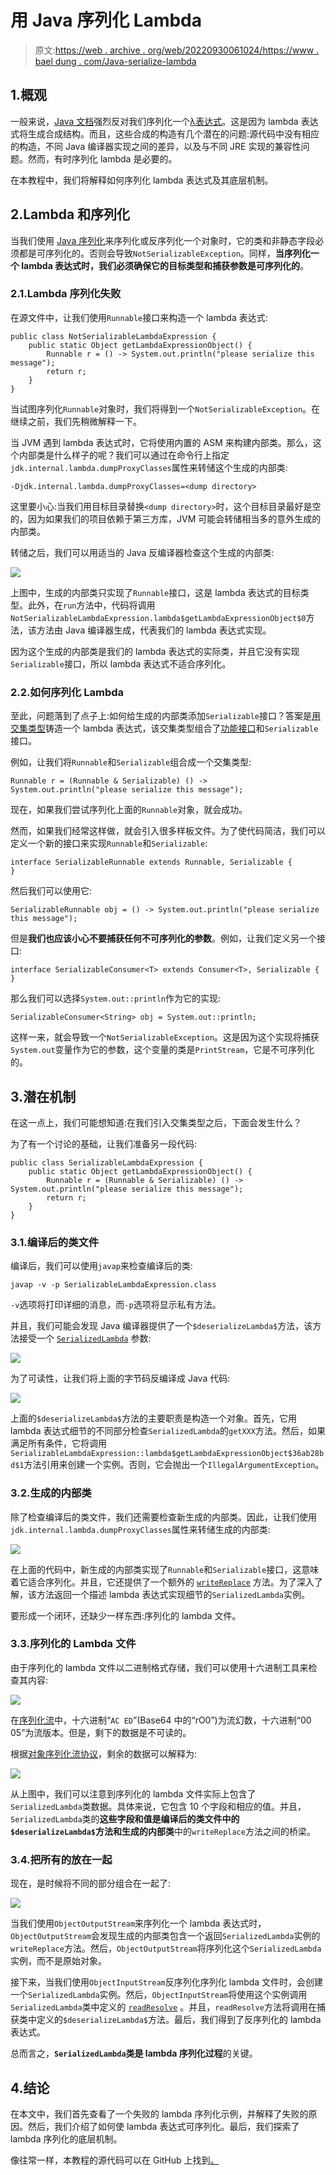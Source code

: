 # 用 Java 序列化 Lambda

> 原文:[https://web . archive . org/web/20220930061024/https://www . bael dung . com/Java-serialize-lambda](https://web.archive.org/web/20220930061024/https://www.baeldung.com/java-serialize-lambda)

## 1.概观

一般来说，[Java 文档](https://web.archive.org/web/20220904191634/https://docs.oracle.com/javase/tutorial/java/javaOO/lambdaexpressions.html#serialization)强烈反对我们序列化一个[λ表达式](/web/20220904191634/https://www.baeldung.com/java-8-lambda-expressions-tips)。这是因为 lambda 表达式将生成合成结构。而且，这些合成的构造有几个潜在的问题:源代码中没有相应的构造，不同 Java 编译器实现之间的差异，以及与不同 JRE 实现的兼容性问题。然而，有时序列化 lambda 是必要的。

在本教程中，我们将解释如何序列化 lambda 表达式及其底层机制。

## 2.Lambda 和序列化

当我们使用 [Java 序列化](/web/20220904191634/https://www.baeldung.com/java-serialization)来序列化或反序列化一个对象时，它的类和非静态字段必须都是可序列化的。否则会导致`NotSerializableException`。同样，**当序列化一个 lambda 表达式时，我们必须确保它的目标类型和捕获参数是可序列化的**。

### 2.1.Lambda 序列化失败

在源文件中，让我们使用`Runnable`接口来构造一个 lambda 表达式:

```
public class NotSerializableLambdaExpression {
    public static Object getLambdaExpressionObject() {
        Runnable r = () -> System.out.println("please serialize this message");
        return r;
    }
}
```

当试图序列化`Runnable`对象时，我们将得到一个`NotSerializableException`。在继续之前，我们先稍微解释一下。

当 JVM 遇到 lambda 表达式时，它将使用内置的 ASM 来构建内部类。那么，这个内部类是什么样子的呢？我们可以通过在命令行上指定`jdk.internal.lambda.dumpProxyClasses`属性来转储这个生成的内部类:

```
-Djdk.internal.lambda.dumpProxyClasses=<dump directory>
```

这里要小心:当我们用目标目录替换`<dump directory>`时，这个目标目录最好是空的，因为如果我们的项目依赖于第三方库，JVM 可能会转储相当多的意外生成的内部类。

转储之后，我们可以用适当的 Java 反编译器检查这个生成的内部类:

[![](img/1f30bbfdf7bb9051754d84543a9c94e8.png)](/web/20220904191634/https://www.baeldung.com/wp-content/uploads/2022/05/not-serializable-lambda-expression-generated-inner-class.png)

上图中，生成的内部类只实现了`Runnable`接口，这是 lambda 表达式的目标类型。此外，在`run`方法中，代码将调用`NotSerializableLambdaExpression.lambda$getLambdaExpressionObject$0`方法，该方法由 Java 编译器生成，代表我们的 lambda 表达式实现。

因为这个生成的内部类是我们的 lambda 表达式的实际类，并且它没有实现`Serializable`接口，所以 lambda 表达式不适合序列化。

### 2.2.如何序列化 Lambda

至此，问题落到了点子上:如何给生成的内部类添加`Serializable`接口？答案是[用交集类型](https://web.archive.org/web/20220904191634/https://docs.oracle.com/javase/specs/jls/se8/html/jls-15.html#jls-15.16)铸造一个 lambda 表达式，该交集类型组合了[功能接口](/web/20220904191634/https://www.baeldung.com/java-8-functional-interfaces)和`Serializable`接口。

例如，让我们将`Runnable`和`Serializable`组合成一个交集类型:

```
Runnable r = (Runnable & Serializable) () -> System.out.println("please serialize this message");
```

现在，如果我们尝试序列化上面的`Runnable`对象，就会成功。

然而，如果我们经常这样做，就会引入很多样板文件。为了使代码简洁，我们可以定义一个新的接口来实现`Runnable`和`Serializable`:

```
interface SerializableRunnable extends Runnable, Serializable {
}
```

然后我们可以使用它:

```
SerializableRunnable obj = () -> System.out.println("please serialize this message");
```

但是**我们也应该小心不要捕获任何不可序列化的参数**。例如，让我们定义另一个接口:

```
interface SerializableConsumer<T> extends Consumer<T>, Serializable {
}
```

那么我们可以选择`System.out::println`作为它的实现:

```
SerializableConsumer<String> obj = System.out::println;
```

这样一来，就会导致一个`NotSerializableException`。这是因为这个实现将捕获`System.out`变量作为它的参数，这个变量的类是`PrintStream`，它是不可序列化的。

## 3.潜在机制

在这一点上，我们可能想知道:在我们引入交集类型之后，下面会发生什么？

为了有一个讨论的基础，让我们准备另一段代码:

```
public class SerializableLambdaExpression {
    public static Object getLambdaExpressionObject() {
        Runnable r = (Runnable & Serializable) () -> System.out.println("please serialize this message");
        return r;
    }
}
```

### 3.1.编译后的类文件

编译后，我们可以使用`javap`来检查编译后的类:

```
javap -v -p SerializableLambdaExpression.class
```

`-v`选项将打印详细的消息，而`-p`选项将显示私有方法。

并且，我们可能会发现 Java 编译器提供了一个`$deserializeLambda$`方法，该方法接受一个 [`SerializedLambda`](https://web.archive.org/web/20220904191634/https://docs.oracle.com/en/java/javase/11/docs/api/java.base/java/lang/invoke/SerializedLambda.html) 参数:

[![](img/0ad1390990cc1b395a8946feedaf8c76.png)](/web/20220904191634/https://www.baeldung.com/wp-content/uploads/2022/05/deserialize-lambda-method-bytecode.png)

为了可读性，让我们将上面的字节码反编译成 Java 代码:

[![](img/1ef5190960ddb503704227207f83fdcd.png)](/web/20220904191634/https://www.baeldung.com/wp-content/uploads/2022/05/deserialize-lambda-method-java-code.png)

上面的`$deserializeLambda$`方法的主要职责是构造一个对象。首先，它用 lambda 表达式细节的不同部分检查`SerializedLambda`的`getXXX`方法。然后，如果满足所有条件，它将调用`SerializableLambdaExpression::lambda$getLambdaExpressionObject$36ab28bd$1`方法引用来创建一个实例。否则，它会抛出一个`IllegalArgumentException`。

### 3.2.生成的内部类

除了检查编译后的类文件，我们还需要检查新生成的内部类。因此，让我们使用`jdk.internal.lambda.dumpProxyClasses`属性来转储生成的内部类:

[![](img/5a56e496ee521440720ce2d72ccaec0d.png)](/web/20220904191634/https://www.baeldung.com/wp-content/uploads/2022/05/serializable-lambda-expression-generated-inner-class.png)

在上面的代码中，新生成的内部类实现了`Runnable`和`Serializable`接口，这意味着它适合序列化。并且，它还提供了一个额外的 [`writeReplace`](https://web.archive.org/web/20220904191634/https://docs.oracle.com/en/java/javase/11/docs/specs/serialization/output.html#the-writereplace-method) 方法。为了深入了解，该方法返回一个描述 lambda 表达式实现细节的`SerializedLambda`实例。

要形成一个闭环，还缺少一样东西:序列化的 lambda 文件。

### 3.3.序列化的 Lambda 文件

由于序列化的 lambda 文件以二进制格式存储，我们可以使用十六进制工具来检查其内容:

[![](img/07a6752215ae1ec153537cf91d0e94be.png)](/web/20220904191634/https://www.baeldung.com/wp-content/uploads/2022/05/serialized-lambda-file-hex-format.png)

在[序列化流](https://web.archive.org/web/20220904191634/https://www.infoworld.com/article/2072752/the-java-serialization-algorithm-revealed.html)中，十六进制“`AC ED`”(Base64 中的“rO0”)为流幻数，十六进制“00 05”为流版本。但是，剩下的数据是不可读的。

根据[对象序列化流协议](https://web.archive.org/web/20220904191634/https://docs.oracle.com/en/java/javase/17/docs/specs/serialization/protocol.html)，剩余的数据可以解释为:

[![](img/16f6533ab6eb08b6e14bc854b5140f37.png)](/web/20220904191634/https://www.baeldung.com/wp-content/uploads/2022/05/serialized-lambda-file-parsed-format.png)

从上图中，我们可以注意到序列化的 lambda 文件实际上包含了`SerializedLambda`类数据。具体来说，它包含 10 个字段和相应的值。并且，`SerializedLambda`类的**这些字段和值是编译后的类文件中的`$deserializeLambda$`方法和生成的内部类**中的`writeReplace`方法之间的桥梁。

### 3.4.把所有的放在一起

现在，是时候将不同的部分组合在一起了:

[![](img/a5b1df7e00e7a4f787571f22fd26cfd4.png)](/web/20220904191634/https://www.baeldung.com/wp-content/uploads/2022/05/how-lambda-serialization-and-deserialization-works.png)

当我们使用`ObjectOutputStream`来序列化一个 lambda 表达式时，`ObjectOutputStream`会发现生成的内部类包含一个返回`SerializedLambda`实例的`writeReplace`方法。然后，`ObjectOutputStream`将序列化这个`SerializedLambda`实例，而不是原始对象。

接下来，当我们使用`ObjectInputStream`反序列化序列化 lambda 文件时，会创建一个`SerializedLambda`实例。然后，`ObjectInputStream`将使用这个实例调用`SerializedLambda`类中定义的 [`readResolve`](https://web.archive.org/web/20220904191634/https://docs.oracle.com/en/java/javase/11/docs/specs/serialization/input.html#the-readresolve-method) 。并且，`readResolve`方法将调用在捕获类中定义的`$deserializeLambda$`方法。最后，我们得到了反序列化的 lambda 表达式。

总而言之，**`SerializedLambda`类是 lambda 序列化过程**的关键。

## 4.结论

在本文中，我们首先查看了一个失败的 lambda 序列化示例，并解释了失败的原因。然后，我们介绍了如何使 lambda 表达式可序列化。最后，我们探索了 lambda 序列化的底层机制。

像往常一样，本教程的源代码可以在 GitHub 上找到[。](https://web.archive.org/web/20220904191634/https://github.com/eugenp/tutorials/tree/master/core-java-modules/core-java-lambdas)